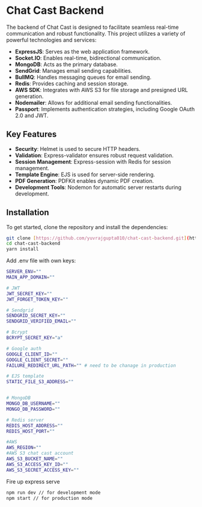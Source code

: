 # Chat Cast Backend

The backend of Chat Cast is designed to facilitate seamless real-time communication and robust functionality. This project utilizes a variety of powerful technologies and services:

- **ExpressJS**: Serves as the web application framework.
- **Socket.IO**: Enables real-time, bidirectional communication.
- **MongoDB**: Acts as the primary database.
- **SendGrid**: Manages email sending capabilities.
- **BullMQ**: Handles messaging queues for email sending.
- **Redis**: Provides caching and session storage.
- **AWS SDK**: Integrates with AWS S3 for file storage and presigned URL generation.
- **Nodemailer**: Allows for additional email sending functionalities.
- **Passport**: Implements authentication strategies, including Google OAuth 2.0 and JWT.

## Key Features
- **Security**: Helmet is used to secure HTTP headers.
- **Validation**: Express-validator ensures robust request validation.
- **Session Management**: Express-session with Redis for session management.
- **Template Engine**: EJS is used for server-side rendering.
- **PDF Generation**: PDFKit enables dynamic PDF creation.
- **Development Tools**: Nodemon for automatic server restarts during development.

## Installation
To get started, clone the repository and install the dependencies:

```sh
git clone [https://github.com/yuvrajgupta010/chat-cast-backend.git](https://github.com/yuvrajgupta010/chat-cast-backend.git)
cd chat-cast-backend
yarn install
```

Add .env file with own keys:
```bash
SERVER_ENV=""
MAIN_APP_DOMAIN=""

# JWT
JWT_SECRET_KEY=""
JWT_FORGET_TOKEN_KEY=""

# Sendgrid
SENDGRID_SECRET_KEY=""
SENDGRID_VERIFIED_EMAIL=""

# Bcrypt
BCRYPT_SECRET_KEY="a"

# Google auth
GOOGLE_CLIENT_ID=""
GOOGLE_CLIENT_SECRET=""
FAILURE_REDIRECT_URL_PATH="" # need to be chanage in production

# EJS template
STATIC_FILE_S3_ADDRESS=""


# MongoDB
MONGO_DB_USERNAME=""
MONGO_DB_PASSWORD=""

# Redis server
REDIS_HOST_ADDRESS=""
REDIS_HOST_PORT=""

#AWS
AWS_REGION=""
#AWS S3 chat cast account
AWS_S3_BUCKET_NAME=""
AWS_S3_ACCESS_KEY_ID=""
AWS_S3_SECRET_ACCESS_KEY=""
```

Fire up express serve
```bash
npm run dev // for development mode
npm start // for production mode

